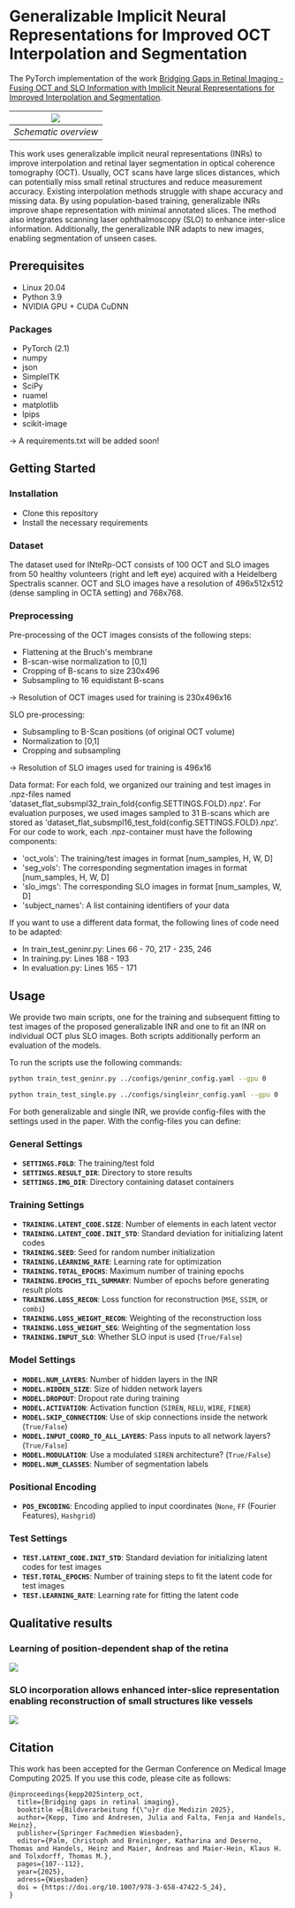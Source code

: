 # Generalizable Implicit Neural Representations for Improved OCT Interpolation and Segmentation
The PyTorch implementation of the work [Bridging Gaps in Retinal Imaging - Fusing OCT and SLO Information with Implicit Neural Representations for Improved Interpolation and Segmentation](https://link.springer.com/chapter/10.1007/978-3-658-47422-5_24). 

| ![](images/overview.png) |
|:------------------------:|
|   *Schematic overview*   |

This work uses generalizable implicit neural representations (INRs) to improve interpolation and retinal layer 
segmentation in optical coherence tomography (OCT). Usually, OCT scans have large slices distances, which can 
potentially miss small retinal structures and reduce measurement accuracy. Existing interpolation methods struggle 
with shape accuracy and missing data. By using population-based training, generalizable INRs improve shape 
representation with minimal annotated slices. The method also integrates scanning laser ophthalmoscopy (SLO) 
to enhance inter-slice information. Additionally, the generalizable INR adapts to new images, enabling segmentation of 
unseen cases.

## Prerequisites
- Linux 20.04
- Python 3.9
- NVIDIA GPU + CUDA CuDNN

### Packages
- PyTorch (2.1)
- numpy
- json
- SimpleITK
- SciPy
- ruamel
- matplotlib
- lpips
- scikit-image

&#8594; A requirements.txt will be added soon!

## Getting Started
### Installation
- Clone this repository
- Install the necessary requirements

### Dataset
The dataset used for INteRp-OCT consists of 100 OCT and SLO images from 50 healthy volunteers (right and left eye) 
acquired with a Heidelberg Spectralis scanner. OCT and SLO images have a resolution of 496x512x512 (dense sampling in OCTA setting) and 768x768. 


### Preprocessing
Pre-processing of the OCT images consists of the following steps:
- Flattening at the Bruch's membrane
- B-scan-wise normalization to \[0,1\]
- Cropping of B-scans to size 230x496 
- Subsampling to 16 equidistant B-scans

&rarr; Resolution of OCT images used for training is 230x496x16 


SLO pre-processing:
- Subsampling to B-Scan positions (of original OCT volume)
- Normalization to \[0,1\]
- Cropping and subsampling

&rarr; Resolution of SLO images used for training is 496x16 


Data format:
For each fold, we organized our training and test images in .npz-files named
'dataset_flat_subsmpl32_train_fold{config.SETTINGS.FOLD}.npz'. For evaluation purposes, we used images 
sampled to 31 B-scans which are stored as 'dataset_flat_subsmpl16_test_fold{config.SETTINGS.FOLD}.npz'.
For our code to work, each .npz-container must have the following components:
- 'oct_vols': The training/test images in format \[num_samples, H, W, D\]
- 'seg_vols': The corresponding segmentation images in format \[num_samples, H, W, D\]
- 'slo_imgs': The corresponding SLO images in format \[num_samples, W, D\]
- 'subject_names': A list containing identifiers of your data

If you want to use a different data format, the following lines of code need to be adapted:
- In train_test_geninr.py: Lines 66 - 70, 217 - 235, 246
- In training.py: Lines 188 - 193
- In evaluation.py: Lines 165 - 171


## Usage
We provide two main scripts, one for the training and subsequent fitting to test images of the 
proposed generalizable INR and one to fit an INR on individual OCT plus SLO images. Both scripts
additionally perform an evaluation of the models. 

To run the scripts use the following commands:
```sh
python train_test_geninr.py ../configs/geninr_config.yaml --gpu 0
```
```sh
python train_test_single.py ../configs/singleinr_config.yaml --gpu 0
```

For both generalizable and single INR, we provide config-files with the settings used in the paper.
With the config-files you can define:

### **General Settings**
- **`SETTINGS.FOLD`**: The training/test fold  
- **`SETTINGS.RESULT_DIR`**: Directory to store results  
- **`SETTINGS.IMG_DIR`**: Directory containing dataset containers  

### **Training Settings**
- **`TRAINING.LATENT_CODE.SIZE`**: Number of elements in each latent vector  
- **`TRAINING.LATENT_CODE.INIT_STD`**: Standard deviation for initializing latent codes  
- **`TRAINING.SEED`**: Seed for random number initialization  
- **`TRAINING.LEARNING_RATE`**: Learning rate for optimization  
- **`TRAINING.TOTAL_EPOCHS`**: Maximum number of training epochs  
- **`TRAINING.EPOCHS_TIL_SUMMARY`**: Number of epochs before generating result plots  
- **`TRAINING.LOSS_RECON`**: Loss function for reconstruction (`MSE`, `SSIM`, or `combi`)  
- **`TRAINING.LOSS_WEIGHT_RECON`**: Weighting of the reconstruction loss  
- **`TRAINING.LOSS_WEIGHT_SEG`**: Weighting of the segmentation loss  
- **`TRAINING.INPUT_SLO`**: Whether SLO input is used (`True/False`)  

### **Model Settings**
- **`MODEL.NUM_LAYERS`**: Number of hidden layers in the INR  
- **`MODEL.HIDDEN_SIZE`**: Size of hidden network layers  
- **`MODEL.DROPOUT`**: Dropout rate during training  
- **`MODEL.ACTIVATION`**: Activation function (`SIREN`, `RELU`, `WIRE`, `FINER`)  
- **`MODEL.SKIP_CONNECTION`**: Use of skip connections inside the network (`True/False`)  
- **`MODEL.INPUT_COORD_TO_ALL_LAYERS`**: Pass inputs to all network layers? (`True/False`)  
- **`MODEL.MODULATION`**: Use a modulated `SIREN` architecture? (`True/False`)  
- **`MODEL.NUM_CLASSES`**: Number of segmentation labels  

### **Positional Encoding**
- **`POS_ENCODING`**: Encoding applied to input coordinates (`None`, `FF` (Fourier Features), `Hashgrid`)  

### **Test Settings**
- **`TEST.LATENT_CODE.INIT_STD`**: Standard deviation for initializing latent codes for test images  
- **`TEST.TOTAL_EPOCHS`**: Number of training steps to fit the latent code for test images  
- **`TEST.LEARNING_RATE`**: Learning rate for fitting the latent code  



## Qualitative results
### Learning of position-dependent shap of the retina
![](images/result1.png)


### SLO incorporation allows enhanced inter-slice representation enabling reconstruction of small structures like vessels
![](images/result1.png)


## Citation
This work has been accepted for the German Conference on Medical Image Computing 2025. If you use this code, please cite as follows:
```
@inproceedings{kepp2025interp_oct,
  title={Bridging gaps in retinal imaging},
  booktitle ={Bildverarbeitung f{\"u}r die Medizin 2025},
  author={Kepp, Timo and Andresen, Julia and Falta, Fenja and Handels, Heinz},
  publisher={Springer Fachmedien Wiesbaden},
  editor={Palm, Christoph and Breininger, Katharina and Deserno, Thomas and Handels, Heinz and Maier, Andreas and Maier-Hein, Klaus H. and Tolxdorff, Thomas M.},
  pages={107--112},
  year={2025},
  adress={Wiesbaden} 
  doi = {https://doi.org/10.1007/978-3-658-47422-5_24},
}
```
